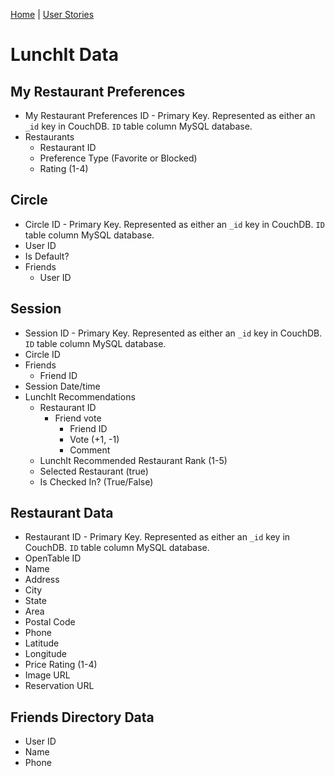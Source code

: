 [Home](/) | [User Stories](/lunchit/)

# LunchIt Data

## My Restaurant Preferences

- My Restaurant Preferences ID  - Primary Key. Represented as either an `_id` key in CouchDB.  `ID` table column MySQL database.
- Restaurants
  - Restaurant ID  
  - Preference Type (Favorite or Blocked)
  - Rating (1-4)

## Circle

- Circle ID - Primary Key. Represented as either an `_id` key in CouchDB.  `ID` table column MySQL database.
- User ID
- Is Default?
- Friends
  - User ID

## Session

- Session ID - Primary Key. Represented as either an `_id` key in CouchDB.  `ID` table column MySQL database.
- Circle ID
- Friends
  - Friend ID
- Session Date/time
- LunchIt Recommendations
  - Restaurant ID
    - Friend vote
      - Friend ID
      - Vote (+1, -1)
      - Comment
  - LunchIt Recommended Restaurant Rank (1-5)
  - Selected Restaurant (true)
  - Is Checked In? (True/False)

## Restaurant Data

- Restaurant ID - Primary Key. Represented as either an `_id` key in CouchDB.  `ID` table column MySQL database.
- OpenTable ID
- Name
- Address
- City
- State
- Area
- Postal Code
- Phone  
- Latitude
- Longitude
- Price Rating (1-4)
- Image URL
- Reservation URL

## Friends Directory Data

- User ID
- Name
- Phone
